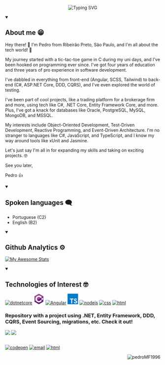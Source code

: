 <p align="center">
 <img src="https://readme-typing-svg.demolab.com?font=Fira+Code&weight=600&pause=1000&color=68217A&center=true&random=false&width=435&lines=Hi%2C+I'm+Pedro.;I'm+an+Software+Analyst+Developer.+;Expert+in+C%23+and+Angular+2%2B.;Be+welcome!" alt="Typing SVG" />
</p>

<details open> 
  <summary><h2>About me 😁</h2></summary>

<div>
 <p>
  Hey there! 👋 I'm Pedro from Ribeirão Preto, São Paulo, and I'm all about the tech world! 🚀
 </p>
 <p>
  My journey started with a tic-tac-toe game in C during my uni days, and I've been hooked on programming ever since. I've got four years of education and three years of pro experience in software development.
 </p>
 <p>
  I've dabbled in everything from front-end (Angular, SCSS, Tailwind) to back-end (C#, ASP.NET Core, DDD, CQRS), and I've even explored the world of testing.
 </p>
 <p>
  I've been part of cool projects, like a trading platform for a brokerage firm and more, using tech like C#, .NET Core, Entity Framework Core, and more. Plus, I've got a knack for databases like Oracle, PostgreSQL, MySQL, MongoDB, and MSSQL.
 </p>
 <p>
  My interests include Object-Oriented Development, Test-Driven Development, Reactive Programming, and Event-Driven Architecture. I'm no stranger to languages like C#, JavaScript, and TypeScript, and I know my way around tools like xUnit and Jasmine.
 </p>
 <p>
  Let's just say I'm all in for expanding my skills and taking on exciting projects. 🤓
 </p>
 <p>
  See you later,  
 </p>
 <p>
  Pedro 👍
 </p>
</div>
</details>

<details open> 
  <summary>
   <h2>Spoken languages 🗨️</h2>
  </summary>
 <ul>
  <li>Portuguese (C2)</li>
  <li>English (B2)</li>
 </ul>
</details>

<details open>
 <summary>
  <h2>Github Analytics ⚙️</h2>
 </summary>
 <div align="left">
  
  [![My Awesome Stats](https://awesome-github-stats.azurewebsites.net/user-stats/pedroMF1996?cardType=level-alternate&theme=dracula&preferLogin=false&Background=18022C&Title=8C0CFF)](https://git.io/awesome-stats-card)
</div>
</details>

<details open> 
  <summary>
   <h2>Technologies of Interest 🤓</h2>
  </summary>
 
  <div>

   [<img src="https://cdn.jsdelivr.net/gh/devicons/devicon/icons/dotnetcore/dotnetcore-original.svg" height="35" alt="dotnetcore" />][csharp_link]
   [<img src="https://raw.githubusercontent.com/devicons/devicon/master/icons/csharp/csharp-original.svg" height="35" alt="Csharp" />][csharp_link]
   [<img src="https://user-images.githubusercontent.com/25344723/113509430-e438eb80-952b-11eb-9826-6c86e83473d8.png" height="35" alt="Angular" />][angular_link]
   [<img src="https://raw.githubusercontent.com/devicons/devicon/master/icons/typescript/typescript-plain.svg" height="35" alt="Typescript" />][angular_link]
   [<img src="https://user-images.githubusercontent.com/25344723/113509706-7f7e9080-952d-11eb-8b35-6a5bfd4cb0e2.png" height="35" alt="nodejs" />][nodejs_link]
   [<img src="https://cdn.jsdelivr.net/gh/devicons/devicon/icons/css3/css3-original-wordmark.svg" height="35" alt="css" />][pencode_link]
   [<img src="https://cdn.jsdelivr.net/gh/devicons/devicon/icons/html5/html5-original.svg" height="35" alt="html" />][pencode_link]
   
  </div>
</details> 

### Repository with a project using .NET, Entity Framework, DDD, CQRS, Event Sourcing, migrations, etc. Check it out!
[![](https://github-readme-stats.vercel.app/api/pin/?username=pedroMF1996&repo=Balta.Localizacao.MVVM&bg_color=ffffff00&text_color=faf5f5&title_color=8C0CFF)](https://github.com/pedroMF1996/Balta.Localizacao.MVVM)
[![](https://github-readme-stats.vercel.app/api/pin/?username=pedroMF1996&repo=ASP.NETCoreEnterpriseApplications&bg_color=ffffff00&text_color=faf5f5&title_color=8C0CFF)](https://github.com/pedroMF1996/ASP.NETCoreEnterpriseApplications)

##

<footer>
 <div align="left"> 

   [<img src="https://img.shields.io/badge/Codepen-000000?style=for-the-badge&logo=codepen&logoColor=white" target="_blank" alt="codepen">][pencode_link]
   [<img src="https://img.shields.io/badge/Microsoft_Outlook-0078D4?style=for-the-badge&logo=microsoft-outlook&logoColor=white" target="_blank" alt="email"/>][email_link]
   [<img src="https://img.shields.io/badge/-LinkedIn-%230077B5?style=for-the-badge&logo=linkedin&logoColor=white" target="_blank" alt="html" />][linkedin_link]
  
 </div>
 
 <div align="right"> 
  <img src="https://komarev.com/ghpvc/?username=pedroMF1996&label=Profile%20views&color=68217A&style=flat" alt="pedroMF1996" /> 
 </div>
</footer>

[csharp_link]: https://github.com/pedroMF1996?tab=repositories&q=&type=&language=c%23
[angular_link]: https://github.com/pedroMF1996?tab=repositories&q=&type=&language=typescript
[nodejs_link]: https://github.com/pedroMF1996?tab=repositories&q=&type=&language=javascript
[pencode_link]: https://codepen.io/pedro-martins-falleiros
[email_link]: mailto:pmfrp@hotmail.com
[linkedin_link]: https://www.linkedin.com/in/pedro-martins-falleiros/

